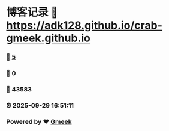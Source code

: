 # 博客记录 :link: https://adk128.github.io/crab-gmeek.github.io 
### :page_facing_up: [5](https://adk128.github.io/crab-gmeek.github.io/tag.html) 
### :speech_balloon: 0 
### :hibiscus: 43583 
### :alarm_clock: 2025-09-29 16:51:11 
### Powered by :heart: [Gmeek](https://github.com/Meekdai/Gmeek)
